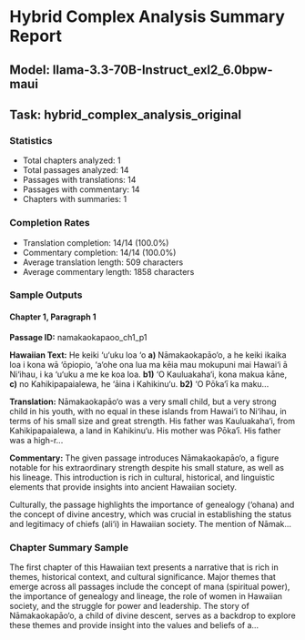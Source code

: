 # Hybrid Complex Analysis Summary Report
## Model: llama-3.3-70B-Instruct_exl2_6.0bpw-maui
## Task: hybrid_complex_analysis_original

### Statistics
- Total chapters analyzed: 1
- Total passages analyzed: 14
- Passages with translations: 14
- Passages with commentary: 14
- Chapters with summaries: 1

### Completion Rates
- Translation completion: 14/14 (100.0%)
- Commentary completion: 14/14 (100.0%)
- Average translation length: 509 characters
- Average commentary length: 1858 characters

### Sample Outputs

#### Chapter 1, Paragraph 1
**Passage ID:** namakaokapaoo_ch1_p1

**Hawaiian Text:**
He keiki ‘u‘uku loa ‘o **a)** Nāmakaokapāo‘o, a he  keiki ikaika loa i kona wā ‘ōpiopio, ‘a‘ohe ona lua  ma kēia mau mokupuni mai Hawai‘i ā Ni‘ihau, i ka  ‘u‘uku a me ke koa loa. **b1)** ‘O Kauluakaha‘i, kona   makua kāne, **c)** no Kahikipapaialewa, he ‘āina i  Kahikinu‘u. **b2)** ‘O Pōka‘ī ka maku...

**Translation:**
Nāmakaokapāo‘o was a very small child, but a very strong child in his youth, with no equal in these islands from Hawai‘i to Ni‘ihau, in terms of his small size and great strength. His father was Kauluakaha‘i, from Kahikipapaialewa, a land in Kahikinu‘u. His mother was Pōka‘ī. His father was a high-r...

**Commentary:**
The given passage introduces Nāmakaokapāo‘o, a figure notable for his extraordinary strength despite his small stature, as well as his lineage. This introduction is rich in cultural, historical, and linguistic elements that provide insights into ancient Hawaiian society.

Culturally, the passage highlights the importance of genealogy (‘ohana) and the concept of divine ancestry, which was crucial in establishing the status and legitimacy of chiefs (ali‘i) in Hawaiian society. The mention of Nāmak...

### Chapter Summary Sample
The first chapter of this Hawaiian text presents a narrative that is rich in themes, historical context, and cultural significance. Major themes that emerge across all passages include the concept of mana (spiritual power), the importance of genealogy and lineage, the role of women in Hawaiian society, and the struggle for power and leadership. The story of Nāmakaokapāo‘o, a child of divine descent, serves as a backdrop to explore these themes and provide insight into the values and beliefs of a...